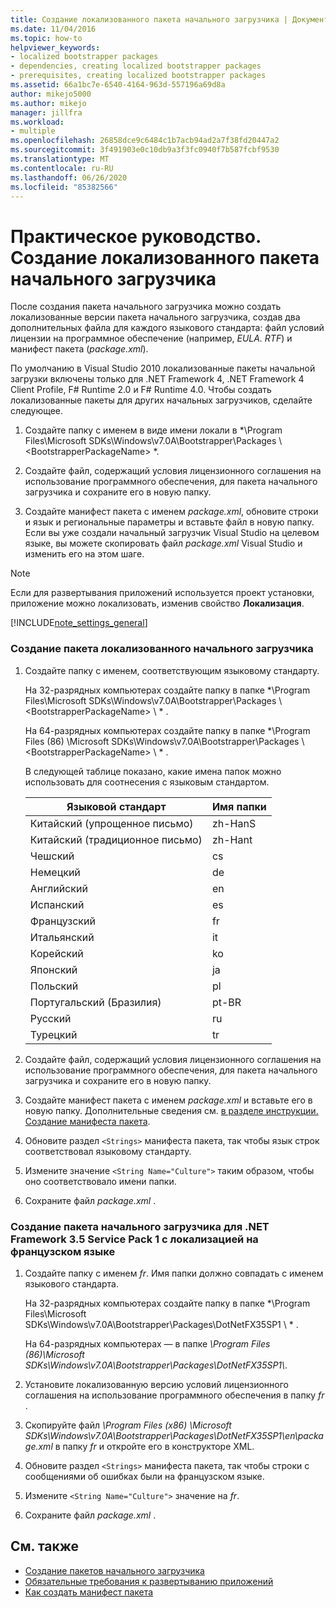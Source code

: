 ```yaml
---
title: Создание локализованного пакета начального загрузчика | Документация Майкрософт
ms.date: 11/04/2016
ms.topic: how-to
helpviewer_keywords:
- localized bootstrapper packages
- dependencies, creating localized bootstrapper packages
- prerequisites, creating localized bootstrapper packages
ms.assetid: 66a1bc7e-6540-4164-963d-557196a69d8a
author: mikejo5000
ms.author: mikejo
manager: jillfra
ms.workload:
- multiple
ms.openlocfilehash: 26858dce9c6484c1b7acb94ad2a7f38fd20447a2
ms.sourcegitcommit: 3f491903e0c10db9a3f3fc0940f7b587fcbf9530
ms.translationtype: MT
ms.contentlocale: ru-RU
ms.lasthandoff: 06/26/2020
ms.locfileid: "85382566"
---
```

# <a name="how-to-create-a-localized-bootstrapper-package"></a>Практическое руководство. Создание локализованного пакета начального загрузчика
После создания пакета начального загрузчика можно создать локализованные версии пакета начального загрузчика, создав два дополнительных файла для каждого языкового стандарта: файл условий лицензии на программное обеспечение (например, *EULA. RTF*) и манифест пакета (*package.xml*).

 По умолчанию в Visual Studio 2010 локализованные пакеты начальной загрузки включены только для .NET Framework 4, .NET Framework 4 Client Profile, F# Runtime 2.0 и F# Runtime 4.0. Чтобы создать локализованные пакеты для других начальных загрузчиков, сделайте следующее.

1. Создайте папку с именем в виде имени локали в *\Program Files\Microsoft SDKs\Windows\v7.0A\Bootstrapper\Packages \\ \<BootstrapperPackageName> *.

2. Создайте файл, содержащий условия лицензионного соглашения на использование программного обеспечения, для пакета начального загрузчика и сохраните его в новую папку.

3. Создайте манифест пакета с именем *package.xml*, обновите строки и язык и региональные параметры и вставьте файл в новую папку. Если вы уже создали начальный загрузчик Visual Studio на целевом языке, вы можете скопировать файл *package.xml* Visual Studio и изменить его на этом шаге.

> [!NOTE]
> Если для развертывания приложений используется проект установки, приложение можно локализовать, изменив свойство **Локализация**.

 [!INCLUDE[note_settings_general](../data-tools/includes/note_settings_general_md.md)]

### <a name="to-create-a-localized-bootstrapper-package"></a>Создание пакета локализованного начального загрузчика

1. Создайте папку с именем, соответствующим языковому стандарту.

     На 32-разрядных компьютерах создайте папку в папке *\Program Files\Microsoft SDKs\Windows\v7.0A\Bootstrapper\Packages \\ \<BootstrapperPackageName> \\ * .

     На 64-разрядных компьютерах создайте папку в папке *\Program Files (86) \Microsoft SDKs\Windows\v7.0A\Bootstrapper\Packages \\ \<BootstrapperPackageName> \\ * .

     В следующей таблице показано, какие имена папок можно использовать для соотнесения с языковым стандартом.

    |Языковой стандарт|Имя папки|
    |------------|-----------------|
    |Китайский (упрощенное письмо)|zh-HanS|
    |Китайский (традиционное письмо)|zh-Hant|
    |Чешский|cs|
    |Немецкий|de|
    |Английский|en|
    |Испанский|es|
    |Французский|fr|
    |Итальянский|it|
    |Корейский|ko|
    |Японский|ja|
    |Польский|pl|
    |Португальский (Бразилия)|pt-BR|
    |Русский|ru|
    |Турецкий|tr|

2. Создайте файл, содержащий условия лицензионного соглашения на использование программного обеспечения, для пакета начального загрузчика и сохраните его в новую папку.

3. Создайте манифест пакета с именем *package.xml* и вставьте его в новую папку. Дополнительные сведения см. [в разделе инструкции. Создание манифеста пакета](../deployment/how-to-create-a-package-manifest.md).

4. Обновите раздел `<Strings>` манифеста пакета, так чтобы язык строк соответствовал языковому стандарту.

5. Измените значение `<String Name="Culture">` таким образом, чтобы оно соответствовало имени папки.

6. Сохраните файл *package.xml* .

### <a name="to-create-a-bootstrapper-package-for-net-framework-35-service-pack-1-localized-in-french"></a>Создание пакета начального загрузчика для .NET Framework 3.5 Service Pack 1 с локализацией на французском языке

1. Создайте папку с именем *fr*. Имя папки должно совпадать с именем языкового стандарта.

     На 32-разрядных компьютерах создайте папку в папке *\Program Files\Microsoft SDKs\Windows\v7.0A\Bootstrapper\Packages\DotNetFX35SP1 \\ * .

     На 64-разрядных компьютерах — в папке *\Program Files (86)\Microsoft SDKs\Windows\v7.0A\Bootstrapper\Packages\DotNetFX35SP1\\*.

2. Установите локализованную версию условий лицензионного соглашения на использование программного обеспечения в папку *fr* .

3. Скопируйте файл *\Program Files (x86) \Microsoft SDKs\Windows\v7.0A\Bootstrapper\Packages\DotNetFX35SP1\en\package.xml* в папку *fr* и откройте его в конструкторе XML.

4. Обновите раздел `<Strings>` манифеста пакета, так чтобы строки с сообщениями об ошибках были на французском языке.

5. Измените `<String Name="Culture">` значение на *fr*.

6. Сохраните файл *package.xml* .

## <a name="see-also"></a>См. также
- [Создание пакетов начального загрузчика](../deployment/creating-bootstrapper-packages.md)
- [Обязательные требования к развертыванию приложений](../deployment/application-deployment-prerequisites.md)
- [Как создать манифест пакета](../deployment/how-to-create-a-package-manifest.md)
